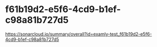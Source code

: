 # f61b19d2-e5f6-4cd9-b1ef-c98a81b727d5
https://sonarcloud.io/summary/overall?id=examly-test_f61b19d2-e5f6-4cd9-b1ef-c98a81b727d5
